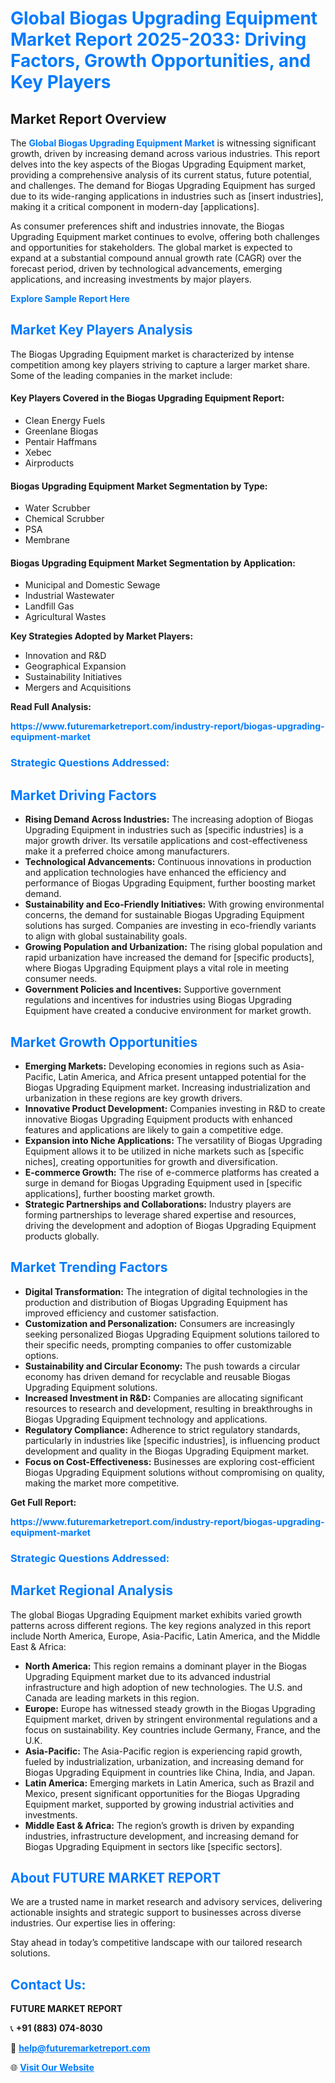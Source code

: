 <h1 style="color: #007BFF;">Global Biogas Upgrading Equipment Market Report 2025-2033: Driving Factors, Growth Opportunities, and Key Players</h1>

<section id="overview">
<h2>Market Report Overview</h2>
<p>The <a href="https://www.futuremarketreport.com/industry-report/biogas-upgrading-equipment-market" style="color: #007BFF; text-decoration: none;"><strong>Global Biogas Upgrading Equipment Market</strong></a> is witnessing significant growth, driven by increasing demand across various industries. This report delves into the key aspects of the Biogas Upgrading Equipment market, providing a comprehensive analysis of its current status, future potential, and challenges. The demand for Biogas Upgrading Equipment has surged due to its wide-ranging applications in industries such as [insert industries], making it a critical component in modern-day [applications].</p>
<p>As consumer preferences shift and industries innovate, the Biogas Upgrading Equipment market continues to evolve, offering both challenges and opportunities for stakeholders. The global market is expected to expand at a substantial compound annual growth rate (CAGR) over the forecast period, driven by technological advancements, emerging applications, and increasing investments by major players.</p>
</section>

<section id="overview">
<p><a href="https://www.futuremarketreport.com/request-sample/reportId=63994" style="color: #007BFF; text-decoration: none;"><strong>Explore Sample Report Here</strong></a></p>
</section>

<section id="key-players">
<h2 style="color: #007BFF;">Market Key Players Analysis</h2>
<p>The Biogas Upgrading Equipment market is characterized by intense competition among key players striving to capture a larger market share. Some of the leading companies in the market include:</p>
<h4>Key Players Covered in the Biogas Upgrading Equipment Report:</h4>
<ul><li>Clean Energy Fuels</li><li>Greenlane Biogas</li><li>Pentair Haffmans</li><li>Xebec</li><li>Airproducts</li></ul>
<h4>Biogas Upgrading Equipment Market Segmentation by Type:</h4>
<ul><li>Water Scrubber</li><li>Chemical Scrubber</li><li>PSA</li><li>Membrane</li></ul>

<h4>Biogas Upgrading Equipment Market Segmentation by Application:</h4>
<ul><li>Municipal and Domestic Sewage</li><li>Industrial Wastewater</li><li>Landfill Gas</li><li>Agricultural Wastes</li></ul>
<p><strong>Key Strategies Adopted by Market Players:</strong></p>
<ul>
<li>Innovation and R&D</li>
<li>Geographical Expansion</li>
<li>Sustainability Initiatives</li>
<li>Mergers and Acquisitions</li>
</ul>
</section>

<section>
<p><strong>Read Full Analysis: </strong></p><a href="https://www.futuremarketreport.com/industry-report/biogas-upgrading-equipment-market" style="color: #007BFF; text-decoration: none;"><strong>https://www.futuremarketreport.com/industry-report/biogas-upgrading-equipment-market</strong></a>
<h3 style="color: #007BFF;">Strategic Questions Addressed:</h3>
</section>

<section id="driving-factors">
<h2 style="color: #007BFF;">Market Driving Factors</h2>
<ul>
<li><strong>Rising Demand Across Industries:</strong> The increasing adoption of Biogas Upgrading Equipment in industries such as [specific industries] is a major growth driver. Its versatile applications and cost-effectiveness make it a preferred choice among manufacturers.</li>
<li><strong>Technological Advancements:</strong> Continuous innovations in production and application technologies have enhanced the efficiency and performance of Biogas Upgrading Equipment, further boosting market demand.</li>
<li><strong>Sustainability and Eco-Friendly Initiatives:</strong> With growing environmental concerns, the demand for sustainable Biogas Upgrading Equipment solutions has surged. Companies are investing in eco-friendly variants to align with global sustainability goals.</li>
<li><strong>Growing Population and Urbanization:</strong> The rising global population and rapid urbanization have increased the demand for [specific products], where Biogas Upgrading Equipment plays a vital role in meeting consumer needs.</li>
<li><strong>Government Policies and Incentives:</strong> Supportive government regulations and incentives for industries using Biogas Upgrading Equipment have created a conducive environment for market growth.</li>
</ul>
</section>

<section id="growth-opportunities">
<h2 style="color: #007BFF;">Market Growth Opportunities</h2>
<ul>
<li><strong>Emerging Markets:</strong> Developing economies in regions such as Asia-Pacific, Latin America, and Africa present untapped potential for the Biogas Upgrading Equipment market. Increasing industrialization and urbanization in these regions are key growth drivers.</li>
<li><strong>Innovative Product Development:</strong> Companies investing in R&D to create innovative Biogas Upgrading Equipment products with enhanced features and applications are likely to gain a competitive edge.</li>
<li><strong>Expansion into Niche Applications:</strong> The versatility of Biogas Upgrading Equipment allows it to be utilized in niche markets such as [specific niches], creating opportunities for growth and diversification.</li>
<li><strong>E-commerce Growth:</strong> The rise of e-commerce platforms has created a surge in demand for Biogas Upgrading Equipment used in [specific applications], further boosting market growth.</li>
<li><strong>Strategic Partnerships and Collaborations:</strong> Industry players are forming partnerships to leverage shared expertise and resources, driving the development and adoption of Biogas Upgrading Equipment products globally.</li>
</ul>
</section>

<section id="trending-factors">
<h2 style="color: #007BFF;">Market Trending Factors</h2>
<ul>
<li><strong>Digital Transformation:</strong> The integration of digital technologies in the production and distribution of Biogas Upgrading Equipment has improved efficiency and customer satisfaction.</li>
<li><strong>Customization and Personalization:</strong> Consumers are increasingly seeking personalized Biogas Upgrading Equipment solutions tailored to their specific needs, prompting companies to offer customizable options.</li>
<li><strong>Sustainability and Circular Economy:</strong> The push towards a circular economy has driven demand for recyclable and reusable Biogas Upgrading Equipment solutions.</li>
<li><strong>Increased Investment in R&D:</strong> Companies are allocating significant resources to research and development, resulting in breakthroughs in Biogas Upgrading Equipment technology and applications.</li>
<li><strong>Regulatory Compliance:</strong> Adherence to strict regulatory standards, particularly in industries like [specific industries], is influencing product development and quality in the Biogas Upgrading Equipment market.</li>
<li><strong>Focus on Cost-Effectiveness:</strong> Businesses are exploring cost-efficient Biogas Upgrading Equipment solutions without compromising on quality, making the market more competitive.</li>
</ul>
</section>

<section>
<p><strong>Get Full Report: </strong></p><a href="https://www.futuremarketreport.com/industry-report/biogas-upgrading-equipment-market" style="color: #007BFF; text-decoration: none;"><strong>https://www.futuremarketreport.com/industry-report/biogas-upgrading-equipment-market</strong></a>
<h3 style="color: #007BFF;">Strategic Questions Addressed:</h3>
</section>


<section id="regional-analysis">
<h2 style="color: #007BFF;">Market Regional Analysis</h2>
<p>The global Biogas Upgrading Equipment market exhibits varied growth patterns across different regions. The key regions analyzed in this report include North America, Europe, Asia-Pacific, Latin America, and the Middle East & Africa:</p>
<ul>
<li><strong>North America:</strong> This region remains a dominant player in the Biogas Upgrading Equipment market due to its advanced industrial infrastructure and high adoption of new technologies. The U.S. and Canada are leading markets in this region.</li>
<li><strong>Europe:</strong> Europe has witnessed steady growth in the Biogas Upgrading Equipment market, driven by stringent environmental regulations and a focus on sustainability. Key countries include Germany, France, and the U.K.</li>
<li><strong>Asia-Pacific:</strong> The Asia-Pacific region is experiencing rapid growth, fueled by industrialization, urbanization, and increasing demand for Biogas Upgrading Equipment in countries like China, India, and Japan.</li>
<li><strong>Latin America:</strong> Emerging markets in Latin America, such as Brazil and Mexico, present significant opportunities for the Biogas Upgrading Equipment market, supported by growing industrial activities and investments.</li>
<li><strong>Middle East & Africa:</strong> The region’s growth is driven by expanding industries, infrastructure development, and increasing demand for Biogas Upgrading Equipment in sectors like [specific sectors].</li>
</ul>
</section>

<footer>
<h2 style="color: #007BFF;">About FUTURE MARKET REPORT</h2>
<p>We are a trusted name in market research and advisory services, delivering actionable insights and strategic support to businesses across diverse industries. Our expertise lies in offering:</p>

<p>Stay ahead in today’s competitive landscape with our tailored research solutions.</p>

<h2 style="color: #007BFF;">Contact Us:</h2>
<p><strong>FUTURE MARKET REPORT</strong></p>
<p>📞 <strong>+91 (883) 074-8030</strong></p>
<p>📧 <strong><a href="mailto:help@futuremarketreport.com" style="color: #007BFF;">help@futuremarketreport.com</a></strong></p>
<p>🌐 <strong><a href="https://www.futuremarketreport.com/" style="color: #007BFF;">Visit Our Website</a></strong></p>
</footer>